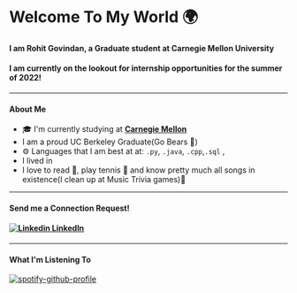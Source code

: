 # Welcome To My World 🌍
#### I am Rohit Govindan, a Graduate student at Carnegie Mellon University

#### I am currently on the lookout for internship opportunities for the summer of 2022!
---
#### About Me
- 🎓 I'm currently studying at **[Carnegie Mellon](https://www.cmu.edu/)**
- I am a proud UC Berkeley Graduate(Go Bears 🐻)
- ⚙️ Languages that I am best at at: `.py`, `.java`,  `.cpp`,`.sql` ,
- I lived in 
- I love to read 📘, play tennis 🎾 and know pretty much all songs in existence(I clean up at Music Trivia games)🎵
---
#### Send me a Connection Request!
#### [![Linkedin](https://i.stack.imgur.com/gVE0j.png) LinkedIn](https://www.linkedin.com/in/rohit-govindan-854425112/)
---
#### What I'm Listening To
[![spotify-github-profile](https://spotify-github-profile.vercel.app/api/view?uid=22mqtd3a4phx4kwzoyckmqlsa&cover_image=true&theme=default)](https://github.com/kittinan/spotify-github-profile)
